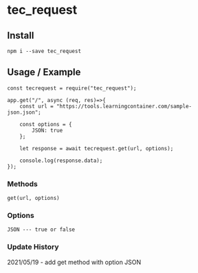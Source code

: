 # tec_request
## Install
```
npm i --save tec_request
```
## Usage / Example
```
const tecrequest = require("tec_request");

app.get("/", async (req, res)=>{
    const url = "https://tools.learningcontainer.com/sample-json.json";

    const options = {
        JSON: true
    };

    let response = await tecrequest.get(url, options);
    
    console.log(response.data);
});
```
### Methods
```
get(url, options)
```
### Options
```
JSON --- true or false
```
### Update History
2021/05/19 - add get method with option JSON